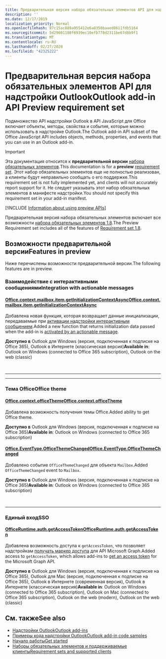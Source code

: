 ```yaml
---
title: Предварительная версия набора обязательных элементов API для надстройки Outlook
description: ''
ms.date: 12/17/2019
localization_priority: Normal
ms.openlocfilehash: 87c15ac889a955412e6a8350baaed8611fdb5164
ms.sourcegitcommit: 5d29801180f6939ec10efb778d2311be67d8b9f1
ms.translationtype: MT
ms.contentlocale: ru-RU
ms.lasthandoff: 02/27/2020
ms.locfileid: "42325222"
---
```

# <a name="outlook-add-in-api-preview-requirement-set"></a><span data-ttu-id="acb72-102">Предварительная версия набора обязательных элементов API для надстройки Outlook</span><span class="sxs-lookup"><span data-stu-id="acb72-102">Outlook add-in API Preview requirement set</span></span>

<span data-ttu-id="acb72-103">Подмножество API надстройки Outlook в API JavaScript для Office включает объекты, методы, свойства и события, которые можно использовать в надстройке Outlook.</span><span class="sxs-lookup"><span data-stu-id="acb72-103">The Outlook add-in API subset of the Office JavaScript API includes objects, methods, properties, and events that you can use in an Outlook add-in.</span></span>

> [!IMPORTANT]
> <span data-ttu-id="acb72-104">Эта документация относится к **предварительной версии** [набора обязательных элементов](/office/dev/add-ins/reference/requirement-sets/outlook-api-requirement-sets).</span><span class="sxs-lookup"><span data-stu-id="acb72-104">This documentation is for a **preview** [requirement set](/office/dev/add-ins/reference/requirement-sets/outlook-api-requirement-sets).</span></span> <span data-ttu-id="acb72-105">Этот набор обязательных элементов еще не полностью реализован, а клиенты будут неправильно сообщать о его поддержке.</span><span class="sxs-lookup"><span data-stu-id="acb72-105">This requirement set is not fully implemented yet, and clients will not accurately report support for it.</span></span> <span data-ttu-id="acb72-106">Не следует указывать этот набор обязательных элементов в манифесте надстройки.</span><span class="sxs-lookup"><span data-stu-id="acb72-106">You should not specify this requirement set in your add-in manifest.</span></span>

[!INCLUDE [Information about using preview APIs](../../../includes/using-preview-apis-host.md)]

<span data-ttu-id="acb72-107">Предварительная версия набора обязательных элементов включает все возможности [набора обязательных элементов 1.8](../requirement-set-1.8/outlook-requirement-set-1.8.md).</span><span class="sxs-lookup"><span data-stu-id="acb72-107">The Preview Requirement set includes all of the features of [Requirement set 1.8](../requirement-set-1.8/outlook-requirement-set-1.8.md).</span></span>

## <a name="features-in-preview"></a><span data-ttu-id="acb72-108">Возможности предварительной версии</span><span class="sxs-lookup"><span data-stu-id="acb72-108">Features in preview</span></span>

<span data-ttu-id="acb72-109">Ниже перечислены возможности предварительной версии.</span><span class="sxs-lookup"><span data-stu-id="acb72-109">The following features are in preview.</span></span>

### <a name="integration-with-actionable-messages"></a><span data-ttu-id="acb72-110">Взаимодействие с интерактивными сообщениями</span><span class="sxs-lookup"><span data-stu-id="acb72-110">Integration with actionable messages</span></span>

#### <a name="officecontextmailboxitemgetinitializationcontextasync"></a>[<span data-ttu-id="acb72-111">Office.context.mailbox.item.getInitializationContextAsync</span><span class="sxs-lookup"><span data-stu-id="acb72-111">Office.context.mailbox.item.getInitializationContextAsync</span></span>](office.context.mailbox.item.md#methods)

<span data-ttu-id="acb72-112">Добавлена новая функция, которая возвращает данные инициализации, передаваемые при [активации надстройки интерактивным сообщением](/outlook/actionable-messages/invoke-add-in-from-actionable-message).</span><span class="sxs-lookup"><span data-stu-id="acb72-112">Added a new function that returns initialization data passed when the add-in is [activated by an actionable message](/outlook/actionable-messages/invoke-add-in-from-actionable-message).</span></span>

<span data-ttu-id="acb72-113">**Доступно в** Outlook для Windows (версия, подключенная к подписке на Office 365), Outlook в Интернете (классическая версия)</span><span class="sxs-lookup"><span data-stu-id="acb72-113">**Available in**: Outlook on Windows (connected to Office 365 subscription), Outlook on the web (classic)</span></span>

<br>

---

---

### <a name="office-theme"></a><span data-ttu-id="acb72-114">Тема Office</span><span class="sxs-lookup"><span data-stu-id="acb72-114">Office theme</span></span>

#### <a name="officecontextofficetheme"></a>[<span data-ttu-id="acb72-115">Office.context.officeTheme</span><span class="sxs-lookup"><span data-stu-id="acb72-115">Office.context.officeTheme</span></span>](/javascript/api/office/office.context#officetheme)

<span data-ttu-id="acb72-116">Добавлена возможность получения темы Office.</span><span class="sxs-lookup"><span data-stu-id="acb72-116">Added ability to get Office theme.</span></span>

<span data-ttu-id="acb72-117">**Доступно в** Outlook для Windows (версия, подключенная к подписке на Office 365)</span><span class="sxs-lookup"><span data-stu-id="acb72-117">**Available in**: Outlook on Windows (connected to Office 365 subscription)</span></span>

#### <a name="officeeventtypeofficethemechanged"></a>[<span data-ttu-id="acb72-118">Office.EventType.OfficeThemeChanged</span><span class="sxs-lookup"><span data-stu-id="acb72-118">Office.EventType.OfficeThemeChanged</span></span>](/javascript/api/office/office.eventtype)

<span data-ttu-id="acb72-119">Добавлено событие `OfficeThemeChanged` для объекта `Mailbox`.</span><span class="sxs-lookup"><span data-stu-id="acb72-119">Added `OfficeThemeChanged` event to `Mailbox`.</span></span>

<span data-ttu-id="acb72-120">**Доступно в** Outlook для Windows (версия, подключенная к подписке на Office 365)</span><span class="sxs-lookup"><span data-stu-id="acb72-120">**Available in**: Outlook on Windows (connected to Office 365 subscription)</span></span>

<br>

---

### <a name="sso"></a><span data-ttu-id="acb72-121">Единый вход</span><span class="sxs-lookup"><span data-stu-id="acb72-121">SSO</span></span>

#### <a name="officeruntimeauthgetaccesstoken"></a>[<span data-ttu-id="acb72-122">OfficeRuntime.auth.getAccessToken</span><span class="sxs-lookup"><span data-stu-id="acb72-122">OfficeRuntime.auth.getAccessToken</span></span>](/office/dev/add-ins/develop/sso-in-office-add-ins#sso-api-reference)

<span data-ttu-id="acb72-123">Добавлена возможность доступа к `getAccessToken`, что позволяет надстройкам [получать маркер доступа](../../../outlook/authenticate-a-user-with-an-sso-token.md) для API Microsoft Graph.</span><span class="sxs-lookup"><span data-stu-id="acb72-123">Added access to `getAccessToken`, which allows add-ins to [get an access token](../../../outlook/authenticate-a-user-with-an-sso-token.md) for the Microsoft Graph API.</span></span>

<span data-ttu-id="acb72-124">**Доступно в** Outlook для Windows (версия, подключенная к подписке на Office 365), Outlook для Mac (версия, подключенная к подписке на Office 365), Outlook в Интернете (современная версия), Outlook в Интернете (классическая версия)</span><span class="sxs-lookup"><span data-stu-id="acb72-124">**Available in**: Outlook on Windows (connected to Office 365 subscription), Outlook on Mac (connected to Office 365 subscription), Outlook on the web (modern), Outlook on the web (classic)</span></span>

## <a name="see-also"></a><span data-ttu-id="acb72-125">См. также</span><span class="sxs-lookup"><span data-stu-id="acb72-125">See also</span></span>

- [<span data-ttu-id="acb72-126">Надстройки Outlook</span><span class="sxs-lookup"><span data-stu-id="acb72-126">Outlook add-ins</span></span>](../../../outlook/outlook-add-ins-overview.md)
- [<span data-ttu-id="acb72-127">Примеры кода надстройки Outlook</span><span class="sxs-lookup"><span data-stu-id="acb72-127">Outlook add-in code samples</span></span>](https://developer.microsoft.com/outlook/gallery/?filterBy=Outlook,Samples,Add-ins)
- [<span data-ttu-id="acb72-128">Начало работы</span><span class="sxs-lookup"><span data-stu-id="acb72-128">Get started</span></span>](../../../quickstarts/outlook-quickstart.md)
- [<span data-ttu-id="acb72-129">Наборы обязательных элементов и поддерживаемые клиенты</span><span class="sxs-lookup"><span data-stu-id="acb72-129">Requirement sets and supported clients</span></span>](../../requirement-sets/outlook-api-requirement-sets.md)
